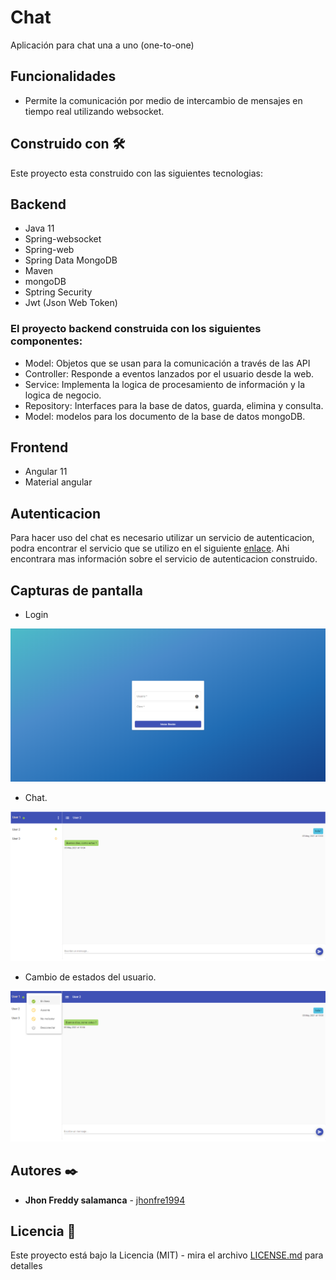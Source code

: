 # Chat

Aplicación para chat una a uno (one-to-one)

## Funcionalidades 

* Permite la comunicación por medio de intercambio de mensajes en tiempo real utilizando websocket.


## Construido con 🛠️

Este proyecto esta construido con las siguientes tecnologias:

## Backend 

* Java 11
* Spring-websocket
* Spring-web
* Spring Data MongoDB
* Maven
* mongoDB
* Sptring Security
* Jwt (Json Web Token)

### El proyecto backend construida con los siguientes componentes:
   * Model: Objetos que se usan para la comunicación a través de las API
   * Controller: Responde a eventos lanzados por el usuario desde la web.
   * Service: Implementa la logica de procesamiento de información y la logica de negocio.
   * Repository: Interfaces para la base de datos, guarda, elimina y consulta.
   * Model: modelos para los documento de la base de datos mongoDB.
   

## Frontend

* Angular 11
* Material angular


## Autenticacion

Para hacer uso del chat es necesario utilizar un servicio de autenticacion, podra encontrar el servicio que se utilizo en el siguiente [enlace](https://github.com/jhonfre1994/oauth2-jwt-spring-boot-example). Ahi encontrara mas información sobre el servicio de autenticacion construido. 


## Capturas de pantalla

* Login	

![](images/login.PNG)

* Chat.

![](images/chat.PNG)

* Cambio de estados del usuario.

![](images/chat_status.png)



## Autores ✒️

* **Jhon Freddy salamanca** - [jhonfre1994](https://github.com/jhonfre1994)

## Licencia 📄

Este proyecto está bajo la Licencia (MIT) - mira el archivo [LICENSE.md](https://github.com/jhonfre1994/chat-spring-boot-and-angular/blob/master/LICENSE.md) para detalles

